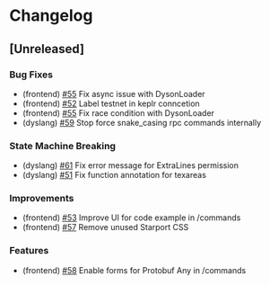 <!--
Guiding Principles:

Changelogs are for humans, not machines.
There should be an entry for every single version.
The same types of changes should be grouped.
Versions and sections should be linkable.
The latest version comes first.
The release date of each version is displayed.
Mention whether you follow Semantic Versioning.

Usage:

Change log entries are to be added to the Unreleased section under the
appropriate stanza (see below). Each entry should ideally include a tag and
the Github issue reference in the following format:

* (<tag>) \#<issue-number> message

    The issue numbers will later be link-ified during the release process so you do
    not have to worry about including a link manually, but you can if you wish.

    Types of changes (Stanzas):

    "Features" for new features.
    "Improvements" for changes in existing functionality.
    "Deprecated" for soon-to-be removed features.
    "Bug Fixes" for any bug fixes.
    "Client Breaking" for breaking Protobuf, gRPC and REST routes used by end-users.
    "CLI Breaking" for breaking CLI commands.
    "API Breaking" for breaking exported APIs used by developers building on SDK.
    "State Machine Breaking" for any changes that result in a different AppState given same genesisState and txList.
    Ref: https://keepachangelog.com/en/1.0.0/
    -->

# Changelog

## [Unreleased]

### Bug Fixes

* (frontend) [#55](https://gitlab.com/dysonproject/dyson/-/issues/55) Fix async issue with DysonLoader
* (frontend) [#52](https://gitlab.com/dysonproject/dyson/-/issues/52) Label testnet in keplr conncetion
* (frontend) [#55](https://gitlab.com/dysonproject/dyson/-/issues/55) Fix race condition with DysonLoader
* (dyslang) [#59](https://gitlab.com/dysonproject/dyson/-/issues/59) Stop force snake_casing rpc commands internally

### State Machine Breaking
* (dyslang) [#61](https://gitlab.com/dysonproject/dyson/-/issues/61) Fix error message for ExtraLines permission
* (dyslang) [#51](https://gitlab.com/dysonproject/dyson/-/issues/51) Fix function annotation for texareas

### Improvements

* (frontend) [#53](https://gitlab.com/dysonproject/dyson/-/issues/53) Improve UI for code example in /commands
* (frontend) [#57](https://gitlab.com/dysonproject/dyson/-/issues/57) Remove unused Starport CSS

### Features
* (frontend) [#58](https://gitlab.com/dysonproject/dyson/-/issues/58) Enable forms for Protobuf Any in /commands

